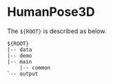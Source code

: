 # HumanPose3D

The `${ROOT}` is described as below.
```
${ROOT}
|-- data
|-- demo
|-- main
    |-- common
`-- output
```
